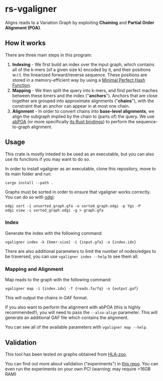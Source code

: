 # rs-vgaligner
Aligns reads to a Variation Graph by exploiting **Chaining** and **Partial Order Alignment (POA)**.

## How it works
There are three main steps in this program:

1. **Indexing** - We first build an index over the input graph, which contains all of the k-mers (of a given size k) encoded by it, and
   their positions w.r.t. the linearized forward/reverse sequence. These positions are stored in a memory-efficient way by 
   using a [Minimal Perfect Hash Function](https://github.com/10XGenomics/rust-boomphf).
2. **Mapping** - We then split the query into k-mers, and find perfect maches between these kmers and the index ("**anchors**"). 
   Anchors that are close together are grouped into approximate alignments ("**chains**"), with the constraint that an anchor 
   can appear in at most one chain.
3. **Alignment** - In order to convert chains into **base-level alignments**, we align the subgraph implied by the chain
   to (parts of) the query. We use [abPOA](https://github.com/yangao07/abPOA) (or more specifically [its Rust bindings](https://github.com/HopedWall/rs-abPOA))
   to perform the sequence-to-graph alignment.

## Usage
This crate is mostly inteded to be used as an executable, 
but you can also use its functions if you may want to do so.

In order to install vgaligner as an executable, clone this repository, move to its main folder
and run:

```
cargo install --path .
```

Graphs must be sorted in order to ensure that vgaligner works correctly.
You can do so with [odgi](https://github.com/pangenome/odgi):

```
odgi sort -i unsorted_graph.gfa -o sorted_graph.odgi -p Ygs -P
odgi view -i sorted_graph.odgi -g > graph.gfa
```

### Index

Generate the index with the following command:

```
vgaligner index -k {kmer-size} -i {input.gfa} -o {index.idx}
```

There are also additional parameters to limit the number of nodes/edges to be traversed, you can use 
```vgaligner index --help``` to see them all.

### Mapping and Alignment

Map reads to the graph with the following command:

```
vgaligner map -i {index.idx} -f {reads.fa/fq} -o {output.gaf}
```

This will output the chains in GAF format. 

If you also want to perform 
the alignment with abPOA (this is highly recommended!), you will need to pass the ```--also-align``` parameter. 
This will generate an additional GAF file which contains the alignment.

You can see all of the available parameters with ```vgaligner map --help```.

## Validation
This tool has been tested on graphs obtained from [HLA-zoo](https://github.com/ekg/HLA-zoo). 

You can find out more about validation ("experiments") 
in [this repo](https://github.com/HopedWall/rs-vgaligner-experiments). 
You can even run the experiments on your own PC! (warning: may require >16GB RAM)
